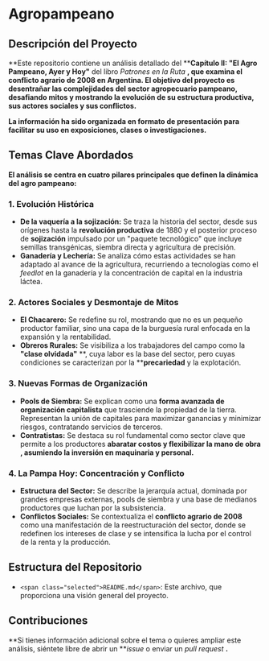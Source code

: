 # Agropampeano

## Descripción del Proyecto

**Este repositorio contiene un análisis detallado del ****Capítulo II: "El Agro Pampeano, Ayer y Hoy"** del libro  *Patrones en la Ruta* **, que examina el conflicto agrario de 2008 en Argentina. El objetivo del proyecto es desentrañar las complejidades del sector agropecuario pampeano, desafiando mitos y mostrando la evolución de su estructura productiva, sus actores sociales y sus conflictos.**

**La información ha sido organizada en formato de presentación para facilitar su uso en exposiciones, clases o investigaciones.**

## Temas Clave Abordados

**El análisis se centra en cuatro pilares principales que definen la dinámica del agro pampeano:**

### 1. Evolución Histórica

* **De la vaquería a la sojización:** Se traza la historia del sector, desde sus orígenes hasta la **revolución productiva** de 1880 y el posterior proceso de **sojización** impulsado por un "paquete tecnológico" que incluye semillas transgénicas, siembra directa y agricultura de precisión.
* **Ganadería y Lechería:** Se analiza cómo estas actividades se han adaptado al avance de la agricultura, recurriendo a tecnologías como el *feedlot* en la ganadería y la concentración de capital en la industria láctea.

### 2. Actores Sociales y Desmontaje de Mitos

* **El Chacarero:** Se redefine su rol, mostrando que no es un pequeño productor familiar, sino una capa de la burguesía rural enfocada en la expansión y la rentabilidad.
* **Obreros Rurales:** Se visibiliza a los trabajadores del campo como la  **"clase olvidada"** **, cuya labor es la base del sector, pero cuyas condiciones se caracterizan por la ****precariedad** y la explotación.

### 3. Nuevas Formas de Organización

* **Pools de Siembra:** Se explican como una **forma avanzada de organización capitalista** que trasciende la propiedad de la tierra. Representan la unión de capitales para maximizar ganancias y minimizar riesgos, contratando servicios de terceros.
* **Contratistas:** Se destaca su rol fundamental como sector clave que permite a los productores  **abaratar costos y flexibilizar la mano de obra** **, asumiendo la inversión en maquinaria y personal.**

### 4. La Pampa Hoy: Concentración y Conflicto

* **Estructura del Sector:** Se describe la jerarquía actual, dominada por grandes empresas externas, pools de siembra y una base de medianos productores que luchan por la subsistencia.
* **Conflictos Sociales:** Se contextualiza el **conflicto agrario de 2008** como una manifestación de la reestructuración del sector, donde se redefinen los intereses de clase y se intensifica la lucha por el control de la renta y la producción.

## Estructura del Repositorio

* `<span class="selected">README.md</span>`: Este archivo, que proporciona una visión general del proyecto.

## Contribuciones

**Si tienes información adicional sobre el tema o quieres ampliar este análisis, siéntete libre de abrir un ***issue* o enviar un  *pull request* **.**
